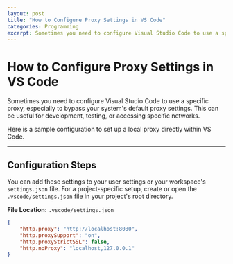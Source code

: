 ```yaml
---
layout: post
title: "How to Configure Proxy Settings in VS Code"
categories: Programming
excerpt: Sometimes you need to configure Visual Studio Code to use a specific proxy, especially to bypass your system's default proxy settings. This can be useful for development, testing, or accessing specific networks. Here is a sample configuration to set up a local proxy directly within VS Code.
---
```

# How to Configure Proxy Settings in VS Code

Sometimes you need to configure Visual Studio Code to use a specific proxy, especially to bypass your system's default proxy settings. This can be useful for development, testing, or accessing specific networks.

Here is a sample configuration to set up a local proxy directly within VS Code.

---

## Configuration Steps

You can add these settings to your user settings or your workspace's `settings.json` file. For a project-specific setup, create or open the `.vscode/settings.json` file in your project's root directory.

**File Location:** `.vscode/settings.json`

```json
{
    "http.proxy": "http://localhost:8080",
    "http.proxySupport": "on",
    "http.proxyStrictSSL": false,
    "http.noProxy": "localhost,127.0.0.1"
}